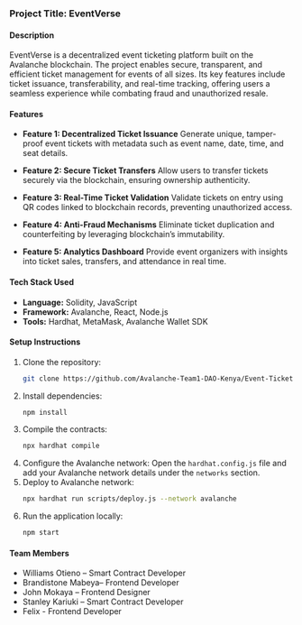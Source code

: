 ### Project Title: EventVerse

#### Description
EventVerse is a decentralized event ticketing platform built on the Avalanche blockchain. The project enables secure, transparent, and efficient ticket management for events of all sizes. Its key features include ticket issuance, transferability, and real-time tracking, offering users a seamless experience while combating fraud and unauthorized resale.

#### Features
- **Feature 1: Decentralized Ticket Issuance**
  Generate unique, tamper-proof event tickets with metadata such as event name, date, time, and seat details.

- **Feature 2: Secure Ticket Transfers**
  Allow users to transfer tickets securely via the blockchain, ensuring ownership authenticity.

- **Feature 3: Real-Time Ticket Validation**
  Validate tickets on entry using QR codes linked to blockchain records, preventing unauthorized access.

- **Feature 4: Anti-Fraud Mechanisms**
  Eliminate ticket duplication and counterfeiting by leveraging blockchain’s immutability.

- **Feature 5: Analytics Dashboard**
  Provide event organizers with insights into ticket sales, transfers, and attendance in real time.

#### Tech Stack Used
- **Language:** Solidity, JavaScript
- **Framework:** Avalanche, React, Node.js
- **Tools:** Hardhat, MetaMask, Avalanche Wallet SDK

#### Setup Instructions
1. Clone the repository:
   ```bash
   git clone https://github.com/Avalanche-Team1-DAO-Kenya/Event-Ticketing.git
   ```
2. Install dependencies:
   ```bash
   npm install
   ```
3. Compile the contracts:
   ```bash
   npx hardhat compile
   ```
4. Configure the Avalanche network:
   Open the `hardhat.config.js` file and add your Avalanche network details under the `networks` section.
5. Deploy to Avalanche network:
   ```bash
   npx hardhat run scripts/deploy.js --network avalanche
   ```
6. Run the application locally:
   ```bash
   npm start
   ```

#### Team Members
- Williams Otieno – Smart Contract Developer
- Brandistone Mabeya– Frontend Developer
- John Mokaya – Frontend Designer
- Stanley Kariuki – Smart Contract Developer
- Felix - Frontend Developer



